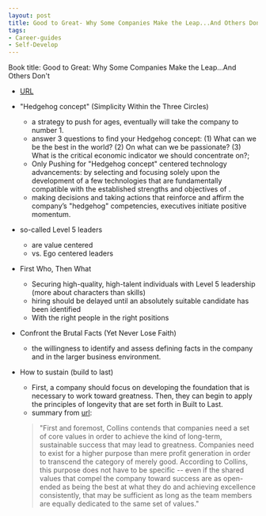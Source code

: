 ```yaml
---
layout: post
title: Good to Great- Why Some Companies Make the Leap...And Others Don't
tags:
- Career-guides
- Self-Develop
---
```



Book title: Good to Great: Why Some Companies Make the Leap...And Others Don't

   
- [URL](https://www.amazon.com/dp/B0058DRUV6/ref=dp-kindle-redirect?_encoding=UTF8&btkr=1)

- "Hedgehog concept" (Simplicity Within the Three Circles)
  + a strategy to push for ages,  eventually will take the company to number 1. 
  + answer 3 questions to find your Hedgehog concept: (1) What can we be the best in the world? (2) On what can we be passionate? (3)  What is the critical economic indicator we should concentrate on?; 
  + Only Pushing for "Hedgehog concept" centered technology advancements: by selecting and focusing solely upon the development of a few technologies that are fundamentally compatible with the established strengths and objectives of .
  + making decisions and taking actions that reinforce and affirm the company’s "hedgehog" competencies, executives initiate positive momentum. 

- so-called Level 5 leaders
  + are value centered 
  + vs. Ego centered leaders 

- First Who, Then What
  + Securing high-quality, high-talent individuals with Level 5 leadership (more about characters than skills)
  + hiring should be delayed until an absolutely suitable candidate has been identified
  + With the right people in the right positions

- Confront the Brutal Facts (Yet Never Lose Faith)
  + the willingness to identify and assess defining facts in the company and in the larger business environment.

- How to sustain (build to last)
  + First, a company should focus on developing the foundation that is necessary to work toward greatness. Then, they can begin to apply the principles of longevity that are set forth in Built to Last.
  + summary from [url](http://www.wikisummaries.org/wiki/Good_to_Great:_Why_Some_Companies_Make_the_Leap..._and_Others_Don%27t): 
  > "First and foremost, Collins contends that companies need a set of core values in order to achieve the kind of long-term, sustainable success that may lead to greatness. Companies need to exist for a higher purpose than mere profit generation in order to transcend the category of merely good. According to Collins, this purpose does not have to be specific -- even if the shared values that compel the company toward success are as open-ended as being the best at what they do and achieving excellence consistently, that may be sufficient as long as the team members are equally dedicated to the same set of values."